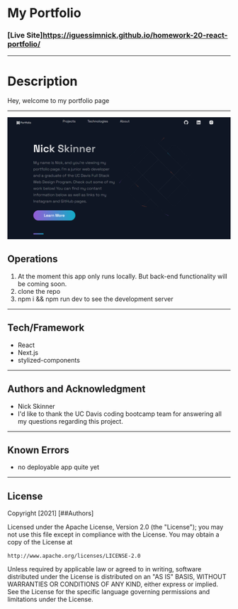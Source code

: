 # My Portfolio

### [Live Site]https://iguessimnick.github.io/homework-20-react-portfolio/
-----------
# Description
Hey, welcome to my portfolio page

-----------
![Demo](./public/images/portrait.png)

## Operations
1. At the moment this app only runs locally. But back-end functionality will be coming soon.
2. clone the repo
3. npm i && npm run dev to see the development server

-----------
## Tech/Framework

* React
* Next.js
* stylized-components

-----------
## Authors and Acknowledgment
* Nick Skinner
* I'd like to thank the UC Davis coding bootcamp team for answering all my questions regarding this project.

-----------
## Known Errors
* no deployable app quite yet

-----------
## License
Copyright [2021] [##Authors]

Licensed under the Apache License, Version 2.0 (the "License");
you may not use this file except in compliance with the License.
You may obtain a copy of the License at

    http://www.apache.org/licenses/LICENSE-2.0

Unless required by applicable law or agreed to in writing, software
distributed under the License is distributed on an "AS IS" BASIS,
WITHOUT WARRANTIES OR CONDITIONS OF ANY KIND, either express or implied.
See the License for the specific language governing permissions and
limitations under the License.

